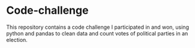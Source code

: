 # Code-challenge
This repository contains a code challenge I participated in and won, using python and pandas to clean data and count votes of political parties in an election. 
